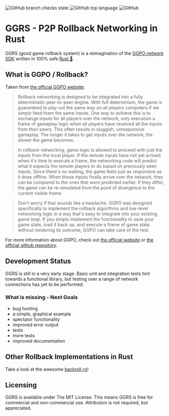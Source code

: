 ![GitHub branch checks state](https://img.shields.io/github/checks-status/gschup/ggrs/main?style=for-the-badge) ![GitHub top language](https://img.shields.io/github/languages/top/gschup/ggrs?style=for-the-badge) ![GitHub](https://img.shields.io/github/license/gschup/ggrs?style=for-the-badge)

# GGRS - P2P Rollback Networking in Rust
GGRS (good game rollback system) is a reimagination of the [GGPO network SDK](https://www.ggpo.net/) written in 100% safe [Rust 🦀](https://www.rust-lang.org/). 

## What is GGPO / Rollback?

Taken from [the official GGPO website](https://ggpo.net/):

>Rollback networking is designed to be integrated into a fully deterministic peer-to-peer engine.  With full determinism, the game is guaranteed to play out the same way on all players computers if we simply feed them the same inputs.  One way to achieve this is to exchange inputs for all players over the network, only execution a frame of gameplay logic when all players have received all the inputs from their peers.  This often results in sluggish, unresponsive gameplay.  The longer it takes to get inputs over the network, the slower the game becomes.

>In rollback networking, game logic is allowed to proceed with just the inputs from the local player.  If the remote inputs have not yet arrived when it's time to execute a frame, the networking code will predict what it expects the remote players to do based on previously seen inputs.  Since there's no waiting, the game feels just as responsive as it does offline.  When those inputs finally arrive over the network, they can be compared to the ones that were predicted earlier.  If they differ, the game can be re-simulated from the point of divergence to the current visible frame.

>Don't worry if that sounds like a headache.  GGPO was designed specifically to implement the rollback algorithms and low-level networking logic in a way that's easy to integrate into your existing game loop.  If you simply implement the functionality to save your game state, load it back up, and execute a frame of game state without rendering its outcome, GGPO can take care of the rest.

For more information about GGPO, check out [the official website](http://ggpo.net/) or [the official github repository](https://github.com/pond3r/ggpo).

## Development Status
GGRS is still in a very early stage. Basic unit and integration tests hint towards a functional library, but testing over a range of network connections has yet to be performed.

### What is missing - Next Goals
- bug hunting
- a simple, graphical example
- spectator functionality
- improved error output
- tests
- more tests
- improved documentation

## Other Rollback Implementations in Rust
Take a look at the awesome [backroll-rs](https://github.com/HouraiTeahouse/backroll-rs/)! 

## Licensing
GGRS is available under The MIT License. This means GGRS is free for commercial and non-commercial use. Attribution is not required, but appreciated.
